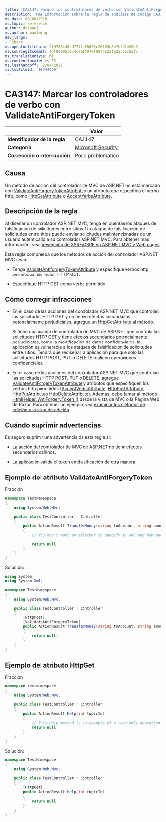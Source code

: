 ```yaml
---
title: 'CA3147: Marque los controladores de verbo con ValidateAntiForgeryToken (análisis de código)'
description: 'Más información sobre la regla de análisis de código CA3147: marcar los controladores de verbo con ValidateAntiForgeryToken'
ms.date: 08/08/2018
ms.topic: reference
author: dotpaul
ms.author: paulming
dev_langs:
- CSharp
ms.openlocfilehash: 2f9785f40cd7741b65630c26193b8e7e2e5b52e3
ms.sourcegitcommit: 4df8e005c074ceb1f978f007b222fe253be2baf3
ms.translationtype: MT
ms.contentlocale: es-ES
ms.lasthandoff: 02/04/2021
ms.locfileid: "99544039"
---
```

# <a name="ca3147-mark-verb-handlers-with-validateantiforgerytoken"></a>CA3147: Marcar los controladores de verbo con ValidateAntiForgeryToken

| | Valor |
|-|-|
| **Identificador de la regla** |CA3147|
| **Categoría** |[Microsoft.Security](security-warnings.md)|
| **Corrección o interrupción** |Poco problemático|

## <a name="cause"></a>Causa

Un método de acción del controlador de MVC de ASP.NET no está marcado con [ValidateAntiForgeryTokenAttribute](/previous-versions/aspnet/dd492108(v=vs.118))o un atributo que especifica el verbo http, como [HttpGetAttribute](/previous-versions/aspnet/ee470993(v%3dvs.118)) o [AcceptVerbsAttribute](/previous-versions/aspnet/dd470553%28v%3dvs.118%29).

## <a name="rule-description"></a>Descripción de la regla

Al diseñar un controlador ASP.NET MVC, tenga en cuentan los ataques de falsificación de solicitudes entre sitios. Un ataque de falsificación de solicitudes entre sitios puede enviar solicitudes malintencionadas de un usuario autenticado a su controlador ASP.NET MVC. Para obtener más información, vea [prevención de XSRF/CSRF en ASP.NET MVC y Web pages](/aspnet/mvc/overview/security/xsrfcsrf-prevention-in-aspnet-mvc-and-web-pages).

Esta regla comprueba que los métodos de acción del controlador ASP.NET MVC sean:

- Tenga [ValidateAntiforgeryTokenAttribute](/previous-versions/aspnet/dd492108%28v%3dvs.118%29) y especifique verbos http permitidos, sin incluir HTTP GET.

- Especifique HTTP GET como verbo permitido.

## <a name="how-to-fix-violations"></a>Cómo corregir infracciones

- En el caso de las acciones del controlador ASP.NET MVC que controlan las solicitudes HTTP GET y no tienen efectos secundarios potencialmente perjudiciales, agregue un [HttpGetAttribute](/previous-versions/aspnet/ee470993%28v%3dvs.118%29) al método.

  Si tiene una acción de controlador de MVC de ASP.NET que controla las solicitudes HTTP GET y tiene efectos secundarios potencialmente perjudiciales, como la modificación de datos confidenciales, la aplicación es vulnerable a los ataques de falsificación de solicitudes entre sitios.  Tendrá que rediseñar la aplicación para que solo las solicitudes HTTP POST, PUT o DELETE realicen operaciones confidenciales.

- En el caso de las acciones del controlador ASP.NET MVC que controlan las solicitudes HTTP POST, PUT o DELETE, agregue [ValidateAntiForgeryTokenAttribute](/previous-versions/aspnet/dd492108(v=vs.118)) y atributos que especifiquen los verbos http permitidos ([AcceptVerbsAttribute](/previous-versions/aspnet/dd470553%28v%3dvs.118%29), [HttpPostAttribute](/previous-versions/aspnet/ee264023%28v%3dvs.118%29), [HttpPutAttribute](/previous-versions/aspnet/ee470909%28v%3dvs.118%29)o [HttpDeleteAttribute](/previous-versions/aspnet/ee470917%28v%3dvs.118%29)). Además, debe llamar al método [HtmlHelper. AntiForgeryToken ()](/previous-versions/aspnet/dd504812%28v%3dvs.118%29) desde la vista de MVC o la Página Web de Razor. Para obtener un ejemplo, vea [examinar los métodos de edición y la vista de edición](/aspnet/mvc/overview/getting-started/introduction/examining-the-edit-methods-and-edit-view).

## <a name="when-to-suppress-warnings"></a>Cuándo suprimir advertencias

Es seguro suprimir una advertencia de esta regla si:

- La acción del controlador de MVC de ASP.NET no tiene efectos secundarios dañinos.

- La aplicación valida el token antifalsificación de otra manera.

## <a name="validateantiforgerytoken-attribute-example"></a>Ejemplo del atributo ValidateAntiForgeryToken

Fracción

```csharp
namespace TestNamespace
{
    using System.Web.Mvc;

    public class TestController : Controller
    {
        public ActionResult TransferMoney(string toAccount, string amount)
        {
            // You don't want an attacker to specify to who and how much money to transfer.

            return null;
        }
    }
}
```

Solución:

```csharp
using System;
using System.Xml;

namespace TestNamespace
{
    using System.Web.Mvc;

    public class TestController : Controller
    {
        [HttpPost]
        [ValidateAntiForgeryToken]
        public ActionResult TransferMoney(string toAccount, string amount)
        {
            return null;
        }
    }
}
```

## <a name="httpget-attribute-example"></a>Ejemplo del atributo HttpGet

Fracción

```csharp
namespace TestNamespace
{
    using System.Web.Mvc;

    public class TestController : Controller
    {
        public ActionResult Help(int topicId)
        {
            // This Help method is an example of a read-only operation with no harmful side effects.
            return null;
        }
    }
}
```

Solución:

```csharp
namespace TestNamespace
{
    using System.Web.Mvc;

    public class TestController : Controller
    {
        [HttpGet]
        public ActionResult Help(int topicId)
        {
            return null;
        }
    }
}
```
